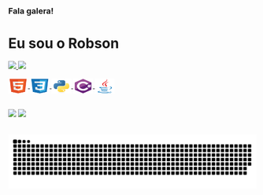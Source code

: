 ### Fala galera! 
# Eu sou o Robson 
 <div style="display: inline_block; margin-left: auto; margin-right: auto;">
  <a href="https://github.com/RobsonLSilva">
  <img height="165em" src="https://github-readme-stats.vercel.app/api?username=RobsonLSilva&show_icons=true&theme=react&include_all_commits=true&count_private=true"/>
  <img height="165em" src="https://github-readme-stats.vercel.app/api/top-langs/?username=RobsonLSilva&layout=compact&langs_count=7&theme=react"/>
</div>
<div style="display: inline_block"><br>
  <img align="center" alt="Robson-HTML" height="30" width="40" src="https://raw.githubusercontent.com/devicons/devicon/master/icons/html5/html5-original.svg">
  <img align="center" alt="Robson-CSS" height="30" width="40" src="https://raw.githubusercontent.com/devicons/devicon/master/icons/css3/css3-original.svg">
  <img align="center" alt="Robson-Python" height="30" width="40" src="https://raw.githubusercontent.com/devicons/devicon/master/icons/python/python-original.svg">
  <img align="center" alt="Robson-Csharp" height="30" width="40" src="https://raw.githubusercontent.com/devicons/devicon/master/icons/csharp/csharp-original.svg">
  <img align="center" alt="Robson-HTML" height="30" width="40" src="https://raw.githubusercontent.com/devicons/devicon/master/icons/java/java-original.svg">
</div>
  
  ######
 
<div> 
   <a href="https://www.linkedin.com/in/robson-lsilva/" target="_blank"><img src="https://img.shields.io/badge/-LinkedIn-%230077B5?style=for-the-badge&logo=linkedin&logoColor=white" target="_blank"></a> 
  <a href = "mailto:robson.lsilva36@gmail.com"><img src="https://img.shields.io/badge/-Gmail-%23333?style=for-the-badge&logo=gmail&logoColor=red&color=ffffff" target="_blank"></a>
   
 ######
 
  ![Snake animation](https://github.com/RobsonLSilva/RobsonLSilva/blob/output/github-contribution-grid-snake.svg)
 
</div>

